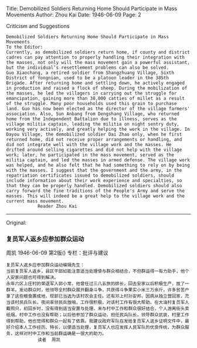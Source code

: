 Title: Demobilized Soldiers Returning Home Should Participate in Mass Movements
Author: Zhou Kai
Date: 1946-06-09
Page: 2

Criticism and Suggestions

    Demobilized Soldiers Returning Home Should Participate in Mass Movements
    To the Editor:
    Currently, as demobilized soldiers return home, if county and district cadres can pay attention to properly handling their integration with the masses, not only will the mass movement gain a powerful assistant, but the individual’s resettlement problems can also be solved.
    Guo Xiaochang, a retired soldier from Shangzhuang Village, Sixth District of Yongnian, used to be a platoon leader in the 385th Brigade. After returning home and settling down, he actively engaged in production and raised a flock of sheep. During the mobilization of the masses, he led the villagers in carrying out the struggle for emancipation, gaining more than 30,000 catties of millet as a result of the struggle. Many poor households used this grain to purchase land. Guo has now been elected as the director of the village farmers' association. Also, Sun Anbang from Dengshang Village, who returned home from the Independent Battalion due to illness, serves as the village militia captain, leading the militia on night sentry duty, working very actively, and greatly helping the work in the village. In Dayou Village, the demobilized soldier Dai Zhao only, when he first returned home, did not receive proper arrangements or handling, and did not integrate well with the village work and the masses. He drifted around selling cigarettes and did not help with the village work; later, he participated in the mass movement, served as the militia captain, and led the masses in armed defense. The village work was helped, and he also felt that he had something to rely on by being with the masses. I suggest that the government and the army, in the repatriation certificates issued to demobilized soldiers, should include information about their work experience and specialties, so that they can be properly handled. Demobilized soldiers should also carry forward the fine traditions of the People's Army and serve the masses. This will indeed be a great help to the village work and the current mass movement.
                Reader Zhou Kai



<hr /> 

Original: 


### 复员军人返乡应参加群众运动
周凯
1946-06-09
第2版()
专栏：批评与建议

    复员军人返乡应参加群众运动编辑先生：
    当前复员军人返乡，县区干部如能注意适当处理使与群众相结合，不但群运得一有力助手，他个人安家问题也可得到解决。
    永年六区上庄村的荣退军人郭小常，他曾任过三八五旅的排长，回去安家以后积极生产，放了一群羊。发动群众时，他领导全村群众展开翻身斗争，共获得斗争果实小米三万余斤，许多贫苦户拿了这些粮食置成地，现郭已当选为该村农会主任。还有邓上村孙安邦，因病从独立营回家，充当该村民兵队长，夜间率领民兵放哨，工作很积极，对该村工作有很大帮助。在大油村复员军人戴照只，初回乡时，没有得到适当安置与处理，未与村中工作和群众很好结合，个人游离街头卖纸烟，村中工作也没有帮助；以后他参加了群众运动，担任民兵队长，领导群众武装，村里工作得到帮助，他也觉得和群众一起有了依靠。我建议政府军队在发给复员军人返乡证明文件中，最好介绍本人工作经历、特长，以便适当处理，复员军人也应发挥人民军队的优良传统，为群众服务，这样对村中工作和当前群运确是一很大的助力。
                读者  周凯
